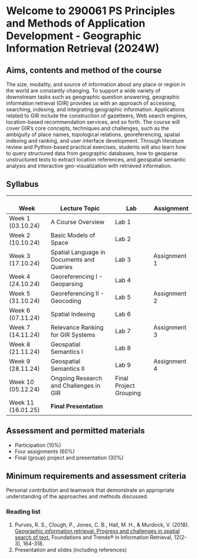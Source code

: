# Welcome to 290061 PS Principles and Methods of Application Development - Geographic Information Retrieval (2024W)
 
## Aims, contents and method of the course
The size, modality, and source of information about any place or region in the world are constantly changing. To support a wide variety of downstream tasks such as geographic question answering, geographic information retrieval (GIR) provides us with an approach of accessing, searching, indexing, and integrating geographic information. Applications related to GIR include the construction of gazetteers, Web search engines, location-based recommendation services, and so forth.
The course will cover GIR’s core concepts, techniques and challenges, such as the ambiguity of place names, topological relations, georeferencing, spatial indexing and ranking, and user interface development. Through literature review and Python-based practical exercises, students will also learn how to query structured data from geographic databases, how to geoparse unstructured texts to extract location references, and geospatial semantic analysis and interactive geo-visualization with retrieved information.

 
## Syllabus
|    <br>Week           |    <br>Lecture Topic                           |    <br>Lab                  |    <br>Assignment         |
|-----------------------|------------------------------------------------|-----------------------------|---------------------------|
| Week 1  (03.10.24)    | A Course Overview                              | Lab 1                       |                           |
| Week 2  (10.10.24)    | Basic Models of Space                          | Lab 2                       |                           |
| Week 3  (17.10.24)    | Spatial Language in Documents and Queries      | Lab 3                       | Assignment 1              |
| Week 4  (24.10.24)    | Georeferencing I - Geoparsing                  | Lab 4                       |                           |
| Week 5  (31.10.24)    | Georeferencing II - Geocoding                  | Lab 5                       | Assignment 2              |
| Week 6  (07.11.24)    | Spatial Indexing                               | Lab 6                       |                           |
| Week 7  (14.11.24)    | Relevance Ranking for GIR Systems              | Lab 7                       | Assignment 3              |
| Week 8  (21.11.24)    | Geospatial Semantics I                         | Lab 8                       |                           |
| Week 9  (28.11.24)    | Geospatial Semantics II                        | Lab 9                       | Assignment 4              |
| Week 10  (05.12.24)   | Ongoing Research and Challenges in GIR         | Final Project Grouping      |                           |
| Week 11  (16.01.25)   | **Final Presentation**                         |                             |                           |

## Assessment and permitted materials
- Participation (10%)
- Four assignments (60%)
- Final (group) project and presentation (30%)


## Minimum requirements and assessment criteria
Personal contribution and teamwork that demonstrate an appropriate understanding of the approaches and methods discussed.

 
### Reading list
1. Purves, R. S., Clough, P., Jones, C. B., Hall, M. H., & Murdock, V. (2018). [Geographic information retrieval: Progress and challenges in spatial search of text.](https://users.cs.cf.ac.uk/C.B.Jones/articles/FnTR-GIR-2018.pdf) Foundations and Trends® in Information Retrieval, 12(2-3), 164-318. 
2. Presentation and slides (including references)
